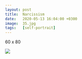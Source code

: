 ```yaml
---
layout: post
title:  Narcissism
date:   2020-05-13 16:04:00 +0300
image:  35.jpg
tags:   [self-portrait]
---
```


60 x 80   

![]({{site.baseurl}}/img/35.jpg)